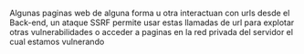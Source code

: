 Algunas paginas web de alguna forma u otra interactuan con urls desde el Back-end, un ataque SSRF permite usar estas llamadas de url para explotar otras vulnerabilidades o acceder a paginas en la red privada del servidor el cual estamos vulnerando 
